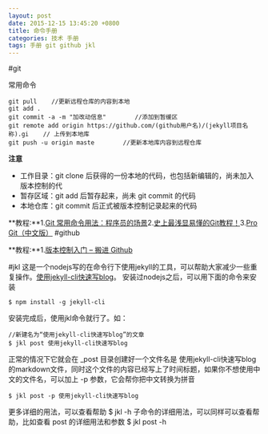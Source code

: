 ```yaml
---
layout: post
date: 2015-12-15 13:45:20 +0800
title: 命令手册
categories: 技术 手册
tags: 手册 git github jkl
---
```

#git

常用命令

	git pull	//更新远程仓库的内容到本地
	git add .
	git commit -a -m "加改动信息"		//添加到暂缓区
	git remote add origin https://github.com/(github用户名)/(jekyll项目名称).gi	// 上传到本地库
	git push -u origin maste		//更新本地库内容到远程仓库

**注意**

* 工作目录：git clone 后获得的一份本地的代码，也包括新编辑的，尚未加入版本控制的代
* 暂存区域：git add 后暂存起来，尚未 git commit 的代码
* 本地仓库：git commit 后正式被版本控制记录起来的代码

**教程:**1.[Git 常用命令用法：程序员的场景](http://pm.readthedocs.org/zh_CN/latest/vcs/git/usage.html)2.[史上最浅显易懂的Git教程！](http://www.liaoxuefeng.com/wiki/0013739516305929606dd18361248578c67b8067c8c017b000)3.[Pro Git（中文版）](http://git.oschina.net/progit/)
#github

**教程:**1.[版本控制入门 – 搬进 Github](http://www.imooc.com/learn/390)

#jkl
这是一个nodejs写的在命令行下使用jekyll的工具，可以帮助大家减少一些重复操作。[使用jekyll-cli快速写blog](http://jser.me/2014/03/25/%E4%BD%BF%E7%94%A8jekyll-cli%E5%BF%AB%E9%80%9F%E5%86%99blog.html)。
安装过nodejs之后，可以用下面的命令来安装

	$ npm install -g jekyll-cli
安装完成后，使用jkl命令就行了。如：

	//新建名为“使用jekyll-cli快速写blog”的文章
	$ jkl post 使用jekyll-cli快速写blog
	
正常的情况下它就会在 _post 目录创建好一个文件名是 使用jekyll-cli快速写blog 的markdown文件，同时这个文件的内容已经写上了时间标题，如果你不想使用中文的文件名，可以加上  -p 参数，它会帮你把中文转换为拼音

	$ jkl post -p 使用jekyll-cli快速写blog
更多详细的用法，可以查看帮助 $ jkl -h 子命令的详细用法，可以同样可以查看帮助，比如查看 post 的详细用法和参数 $ jkl post -h 
